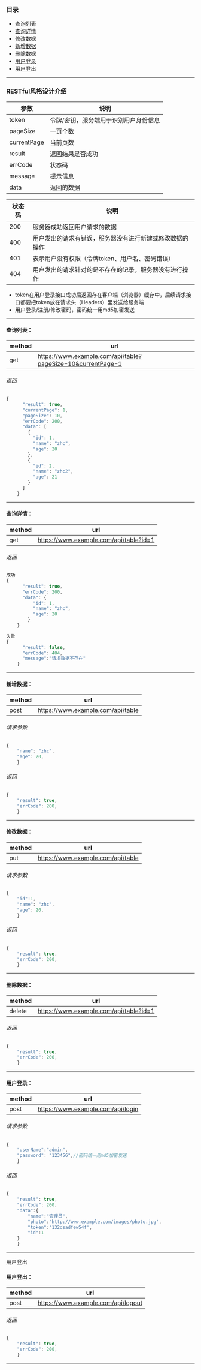 ### 目录
- [查询列表](#gets)
- [查询详情](#get)
- [修改数据](#edit)
- [新增数据](#add)
- [删除数据](#delete)
- [用户登录](#login)
- [用户登出](#logout)


---


### RESTful风格设计介绍
参数 | 说明
---|---
token | 令牌/密钥，服务端用于识别用户身份信息
pageSize | 一页个数
currentPage | 当前页数
result | 返回结果是否成功
errCode | 状态码
message | 提示信息
data | 返回的数据


状态码 | 说明
---|---
200 | 服务器成功返回用户请求的数据
400 | 用户发出的请求有错误，服务器没有进行新建或修改数据的操作
401 | 表示用户没有权限（令牌token、用户名、密码错误）
404 | 用户发出的请求针对的是不存在的记录，服务器没有进行操作


- token在用户登录接口成功后返回存在客户端（浏览器）缓存中，后续请求接口都要把token放在请求头（Headers）里发送给服务端
- 用户登录/注册/修改密码，密码统一用md5加密发送
---

<span id = "gets"></span>
#### 查询列表：
method | url
---|---
get | https://www.example.com/api/table?pageSize=10&currentPage=1
###### 返回
```js
{
      "result": true,
      "currentPage": 1,
      "pageSize": 10,
      "errCode": 200,
      "data": [
        {
          "id": 1,
          "name": "zhc",
          "age": 20
        },
        {
          "id": 2,
          "name": "zhc2",
          "age": 21
        }
      ]
    }
```

---

<span id = "get"></span>
#### 查询详情：
method | url
---|---
get | https://www.example.com/api/table?id=1
###### 返回
```js
成功
{
      "result": true,
      "errCode": 200,
      "data": {
          "id": 1,
          "name": "zhc",
          "age": 20
        }
    }

失败
{
      "result": false,
      "errCode": 404,
      "message":"请求数据不存在"
    }
```

---

<span id = "add"></span>
#### 新增数据：
method | url
---|---
post | https://www.example.com/api/table
###### 请求参数
```js
{
    "name": "zhc",
    "age": 20,
    }
```
###### 返回
```js
{
    "result": true,
    "errCode": 200,
    }
```

---

<span id = "edit"></span>
#### 修改数据：
method | url
---|---
put | https://www.example.com/api/table
###### 请求参数
```js
{
    "id":1,
    "name": "zhc",
    "age": 20,
    }
```
###### 返回
```js
{
    "result": true,
    "errCode": 200,
    }
```

---

<span id = "delete"></span>
#### 删除数据：
method | url
---|---
delete | https://www.example.com/api/table?id=1
###### 返回
```js
{
    "result": true,
    "errCode": 200,
    }
```

---

<span id = "login"></span>
#### 用户登录：
method | url
---|---
post | https://www.example.com/api/login
###### 请求参数
```js
{
    "userName":"admin",
    "password": "123456",//密码统一用md5加密发送
    }
```
###### 返回
```js
{
    "result": true,
    "errCode": 200,
    "data":{
        "name":"管理员",
        "photo":'http://www.example.com/images/photo.jpg',
        "token":'132dsadfew54f',
        "id":1
    }
    }
```

---

<span id = "logout">用户登出</span>
#### 用户登出：
method | url
---|---
post | https://www.example.com/api/logout
###### 返回
```js
{
    "result": true,
    "errCode": 200,
    }
```

---

